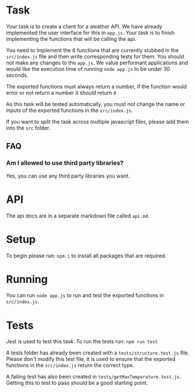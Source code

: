 # Task
Your task is to create a client for a weather API.
We have already implemented the user interface for this in `app.js`. Your task is to finish implementing the functions that will be calling the api.

You need to implement the 6 functions that are currently stubbed in the `src/index.js` file and then write corresponding tests for them. You should not make any changes to the `app.js`. We value performant applications and would like the execution time of running `node app.js` to be under 30 seconds.

The exported functions must always return a number, if the function would error or not return a number it should return `0`

As this task will be tested automatically, you must not change the name or inputs of the exported functions in the `src/index.js`.

If you want to split the task across multiple javascript files, please add them into the `src` folder.

## FAQ
### Am I allowed to use third party libraries?
Yes, you can use any third party libraries you want.

# API
The api docs are in a separate markdown file called `api.md`.

# Setup
To begin please run: `npm i` to install all packages that are required.

# Running 
You can run `node app.js` to run and test the exported functions in `src/index.js`. 

# Tests
Jest is used to test this task.
To run the tests run: `npm run test`

A tests folder has already been created with a `tests/structure.test.js` file. Please don't modify this test file, it is used to ensure that the exported functions in the `src/index.js` return the correct type.

A failing test has also been created in `tests/getMaxTemperature.test.js`. Getting this to test to pass should be a good starting point.
